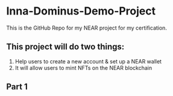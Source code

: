 # Inna-Dominus-Demo-Project
This is the GitHub Repo for my NEAR  project for my certification. 

## This project will do two things: 

1) Help users to create a new account & set up a NEAR wallet
2) It will allow users to mint NFTs on the NEAR blockchain

## Part 1 

